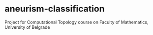 # aneurism-classification
Project for Computational Topology course on Faculty of Mathematics, University of Belgrade

